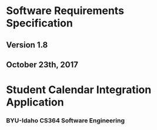 # Software Requirements Specification


## Version 1.8

## October 23th, 2017

# Student Calendar Integration Application


### BYU-Idaho CS364 Software Engineering

